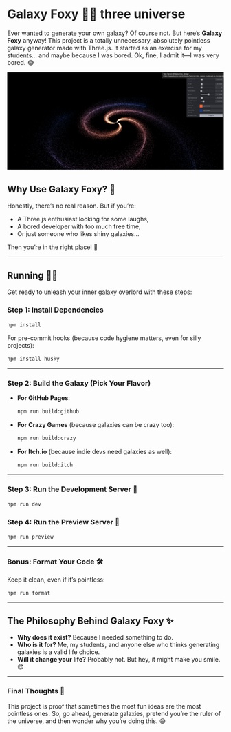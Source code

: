 # Galaxy Foxy 🌌🦊 three universe

Ever wanted to generate your own galaxy? Of course not. But here’s **Galaxy Foxy** anyway! This project is a totally unnecessary, absolutely pointless galaxy generator made with Three.js. It started as an exercise for my students... and maybe because I was bored. Ok, fine, I admit it—I was very bored. 😂

![Galaxy Foxy Screenshot](https://github.com/Tiger-Foxx/crazy-three-universe/blob/main/151555.png)


## Why Use Galaxy Foxy? 🤔

Honestly, there’s no real reason. But if you’re:
- A Three.js enthusiast looking for some laughs,
- A bored developer with too much free time,
- Or just someone who likes shiny galaxies...

Then you’re in the right place! 🎉

---

## Running 🏃‍♂️

Get ready to unleash your inner galaxy overlord with these steps:

### Step 1: Install Dependencies
```bash
npm install
```

For pre-commit hooks (because code hygiene matters, even for silly projects):
```bash
npm install husky
```

---

### Step 2: Build the Galaxy (Pick Your Flavor)
- **For GitHub Pages**:
  ```bash
  npm run build:github
  ```
- **For Crazy Games** (because galaxies can be crazy too):
  ```bash
  npm run build:crazy
  ```
- **For Itch.io** (because indie devs need galaxies as well):
  ```bash
  npm run build:itch
  ```

---

### Step 3: Run the Development Server 🚀
```bash
npm run dev
```

### Step 4: Run the Preview Server 🌠
```bash
npm run preview
```

---

### Bonus: Format Your Code 🛠️
Keep it clean, even if it’s pointless:
```bash
npm run format
```

---

## The Philosophy Behind Galaxy Foxy ✨

- **Why does it exist?** Because I needed something to do.
- **Who is it for?** Me, my students, and anyone else who thinks generating galaxies is a valid life choice.
- **Will it change your life?** Probably not. But hey, it might make you smile. 😎

---

### Final Thoughts 💭
This project is proof that sometimes the most fun ideas are the most pointless ones. So, go ahead, generate galaxies, pretend you’re the ruler of the universe, and then wonder why you’re doing this. 😅